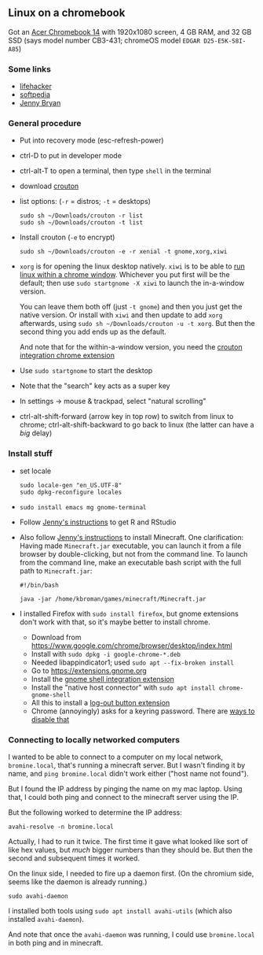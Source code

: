 ## Linux on a chromebook

Got an [Acer Chromebook
14](https://www.amazon.com/gp/product/0387921249?ie=UTF8&tag=7210-20)
with 1920x1080 screen, 4 GB RAM, and 32 GB SSD (says model number
CB3-431; chromeOS model `EDGAR D25-E5K-S8I-A85`)

### Some links

- [lifehacker](https://lifehacker.com/how-to-install-linux-on-a-chromebook-and-unlock-its-ful-509039343)
- [softpedia](http://news.softpedia.com/news/how-to-install-ubuntu-17-04-with-gnome-on-your-chromebook-alongside-chrome-os-516624.shtml)
- [Jenny Bryan](https://github.com/jennybc/operation-chromebook)

### General procedure

- Put into recovery mode (esc-refresh-power)

- ctrl-D to put in developer mode

- ctrl-alt-T to open a terminal, then type `shell` in the terminal

- download [crouton](https://github.com/dnschneid/crouton)

- list options: (`-r` = distros; `-t` = desktops)

  ```shell
  sudo sh ~/Downloads/crouton -r list
  sudo sh ~/Downloads/crouton -t list
  ```

- Install crouton (`-e` to encrypt)

  ```shell
  sudo sh ~/Downloads/crouton -e -r xenial -t gnome,xorg,xiwi
  ```

- `xorg` is for opening the linux desktop natively. `xiwi`
  is to be able to [run linux within a chrome
  window](https://github.com/dnschneid/crouton/wiki/crouton-in-a-Chromium-OS-window-(xiwi)).
  Whichever you put first will be the default; then use `sudo
  startgnome -X xiwi` to launch the in-a-window version.

  You can leave
  them both off (just `-t gnome`) and then you just get the native version.
  Or install with `xiwi` and then update to add `xorg` afterwards,
  using `sudo sh ~/Downloads/crouton -u -t xorg`. But then the second
  thing you add ends up as the default.

  And note that for the within-a-window version, you need the [crouton integration chrome extension](https://chrome.google.com/webstore/detail/crouton-integration/gcpneefbbnfalgjniomfjknbcgkbijom)

- Use `sudo startgnome` to start the desktop

- Note that the "search" key acts as a super key

- In settings → mouse & trackpad, select "natural scrolling"

- ctrl-alt-shift-forward (arrow key in top row) to switch from linux
  to chrome; ctrl-alt-shift-backward to go back to linux (the latter
  can have a *big* delay)

### Install stuff

- set locale

  ```shell
  sudo locale-gen "en_US.UTF-8"
  sudo dpkg-reconfigure locales
  ```

- `sudo install emacs mg gnome-terminal`

- Follow [Jenny's instructions](https://github.com/jennybc/operation-chromebook) to get R and RStudio

- Also follow [Jenny's
  instructions](https://github.com/jennybc/operation-chromebook) to
  install Minecraft. One clarification: Having made `Minecraft.jar`
  executable, you can launch it from a file browser by
  double-clicking, but not from the command line. To launch from the
  command line, make an executable bash script with the full path to
  `Minecraft.jar`:

  ```shell
  #!/bin/bash

  java -jar /home/kbroman/games/minecraft/Minecraft.jar
  ```

- I installed Firefox with `sudo install firefox`, but gnome
  extensions don't work with that, so it's maybe better to install
  chrome.

  - Download from <https://www.google.com/chrome/browser/desktop/index.html>
  - Install with `sudo dpkg -i google-chrome-*.deb`
  - Needed libappindicator1; used `sudo apt --fix-broken install`
  - Go to <https://extensions.gnome.org>
  - Install the [gnome shell integration
    extension](https://chrome.google.com/webstore/detail/gnome-shell-integration/gphhapmejobijbbhgpjhcjognlahblep?hl=en)
  - Install the "native host connector" with `sudo apt install chrome-gnome-shell`
  - All this to install a [log-out button extension](https://extensions.gnome.org/extension/1143/logout-button)
  - Chrome (annoyingly) asks for a keyring password. There are [ways
    to disable
    that](https://askubuntu.com/questions/31786/chrome-asks-for-password-to-unlock-keyring-on-startup)


### Connecting to locally networked computers

I wanted to be able to connect to a computer on my local network,
`bromine.local`, that's running a minecraft server. But I wasn't
finding it by name, and `ping bromine.local` didn't work either
("host name not found").

But I found the IP address by pinging the name on my mac laptop. Using
that, I could both ping and connect to the minecraft server using the
IP.

But the following worked to determine the IP address:

```shell
avahi-resolve -n bromine.local
```

Actually, I had to run it twice. The first time it gave what looked
like sort of like hex values, but _much_ bigger numbers than they
should be. But then the second and subsequent times it worked.

On the linux side, I needed to fire up a daemon first. (On the
chromium side, seems like the daemon is already running.)

```shell
sudo avahi-daemon
```

I installed both tools using `sudo apt install avahi-utils` (which
also installed `avahi-daemon`).

And note that once the `avahi-daemon` was running, I could use
`bromine.local` in both ping and in minecraft.
